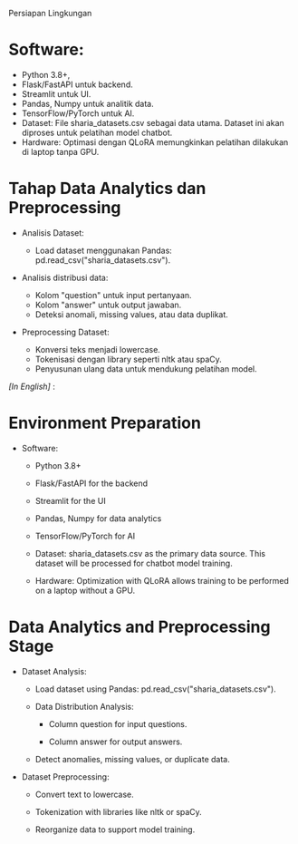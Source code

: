 Persiapan Lingkungan
# Software:
- Python 3.8+,
- Flask/FastAPI untuk backend.
- Streamlit untuk UI.
- Pandas, Numpy untuk analitik data.
- TensorFlow/PyTorch untuk AI.
- Dataset: File sharia_datasets.csv sebagai data utama. Dataset ini akan diproses untuk pelatihan model chatbot.
- Hardware: Optimasi dengan QLoRA memungkinkan pelatihan dilakukan di laptop tanpa GPU.

# Tahap Data Analytics dan Preprocessing
- Analisis Dataset:
    - Load dataset menggunakan Pandas: pd.read_csv("sharia_datasets.csv").
  
- Analisis distribusi data:
    - Kolom "question" untuk input pertanyaan.
    - Kolom "answer" untuk output jawaban.
    - Deteksi anomali, missing values, atau data duplikat.

- Preprocessing Dataset:
    - Konversi teks menjadi lowercase.
    - Tokenisasi dengan library seperti nltk atau spaCy.
    - Penyusunan ulang data untuk mendukung pelatihan model.

_[In English]_ :

# Environment Preparation

- Software:

    - Python 3.8+

    - Flask/FastAPI for the backend

    - Streamlit for the UI

    - Pandas, Numpy for data analytics

    - TensorFlow/PyTorch for AI

    - Dataset: sharia_datasets.csv as the primary data source. This dataset will be processed for chatbot model
      training.

    - Hardware: Optimization with QLoRA allows training to be performed on a laptop without a GPU.

# Data Analytics and Preprocessing Stage

- Dataset Analysis:

    - Load dataset using Pandas: pd.read_csv("sharia_datasets.csv").

    - Data Distribution Analysis:

        - Column question for input questions.

        - Column answer for output answers.

    - Detect anomalies, missing values, or duplicate data.

- Dataset Preprocessing:

    - Convert text to lowercase.

    - Tokenization with libraries like nltk or spaCy.

    - Reorganize data to support model training.
